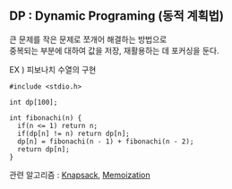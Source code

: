 ## DP : Dynamic Programing (동적 계획법)

큰 문제를 작은 문제로 쪼개어 해결하는 방법으로  
중복되는 부분에 대하여 값을 저장, 재활용하는 데 포커싱을 둔다.

EX ) 피보나치 수열의 구현
```
#include <stdio.h>

int dp[100];

int fibonachi(n) {
  if(n <= 1) return n;
  if(dp[n] != n) return dp[n];
  dp[n] = fibonachi(n - 1) + fibonachi(n - 2);
  return dp[n];
}
```
관련 알고리즘 : [Knapsack](./Knapsack.md), [Memoization](./Memoization.md)
